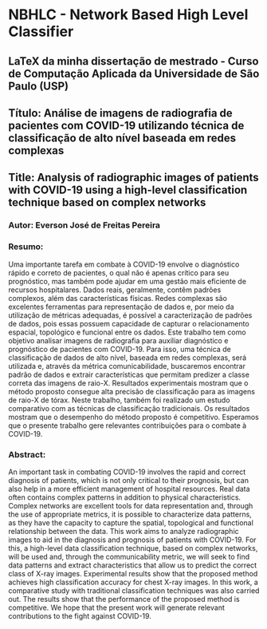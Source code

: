 # NBHLC - Network Based High Level Classifier

## LaTeX da minha dissertação de mestrado - Curso de Computação Aplicada da Universidade de São Paulo (USP)

## Título: Análise de imagens de radiografia de pacientes com COVID-19 utilizando técnica de classificação de alto nível baseada em redes complexas

## Title: Analysis of radiographic images of patients with COVID-19 using a high-level classification technique based on complex networks

### Autor: Everson José de Freitas Pereira

### Resumo:

Uma importante tarefa em combate à COVID-19 envolve o diagnóstico rápido e correto de pacientes, o qual não é apenas crítico para seu prognóstico, mas também pode ajudar em uma gestão mais eficiente de recursos hospitalares. Dados reais, geralmente, contêm padrões complexos, além das características físicas. Redes complexas são excelentes ferramentas para representação de dados e, por meio da utilização de métricas adequadas, é possível a caracterização de padrões de dados, pois essas possuem capacidade de capturar o relacionamento espacial, topológico e funcional entre os dados. Este trabalho tem como objetivo analisar imagens de radiografia para auxiliar diagnóstico e prognóstico de pacientes com COVID-19. Para isso, uma técnica de classificação de dados de alto nível, baseada em redes complexas, será utilizada e, através da métrica comunicabilidade, buscaremos encontrar padrão de dados e extrair características que permitam predizer a classe correta das imagens de raio-X. Resultados experimentais mostram que o método proposto consegue alta precisão de classificação para as imagens de raio-X de tórax. Neste trabalho, também foi realizado um estudo comparativo com as técnicas de classificação tradicionais. Os resultados mostram que o desempenho do método proposto é competitivo. Esperamos que o presente trabalho gere relevantes contribuições para o combate à COVID-19.

### Abstract:

An important task in combating COVID-19 involves the rapid and correct diagnosis of patients, which is not only critical to their prognosis, but can also help in a more efficient management of hospital resources. Real data often contains complex patterns in addition to physical characteristics. Complex networks are excellent tools for data representation and, through the use of appropriate metrics, it is possible to characterize data patterns, as they have the capacity to capture the spatial, topological and functional relationship between the data. This work aims to analyze radiographic images to aid in the diagnosis and prognosis of patients with COVID-19. For this, a high-level data classification technique, based on complex networks, will be used and, through the communicability metric, we will seek to find data patterns and extract characteristics that allow us to predict the correct class of X-ray images. Experimental results show that the proposed method achieves high classification accuracy for chest X-ray images. In this work, a comparative study with traditional classification techniques was also carried out. The results show that the performance of the proposed method is competitive. We hope that the present work will generate relevant contributions to the fight against COVID-19.

